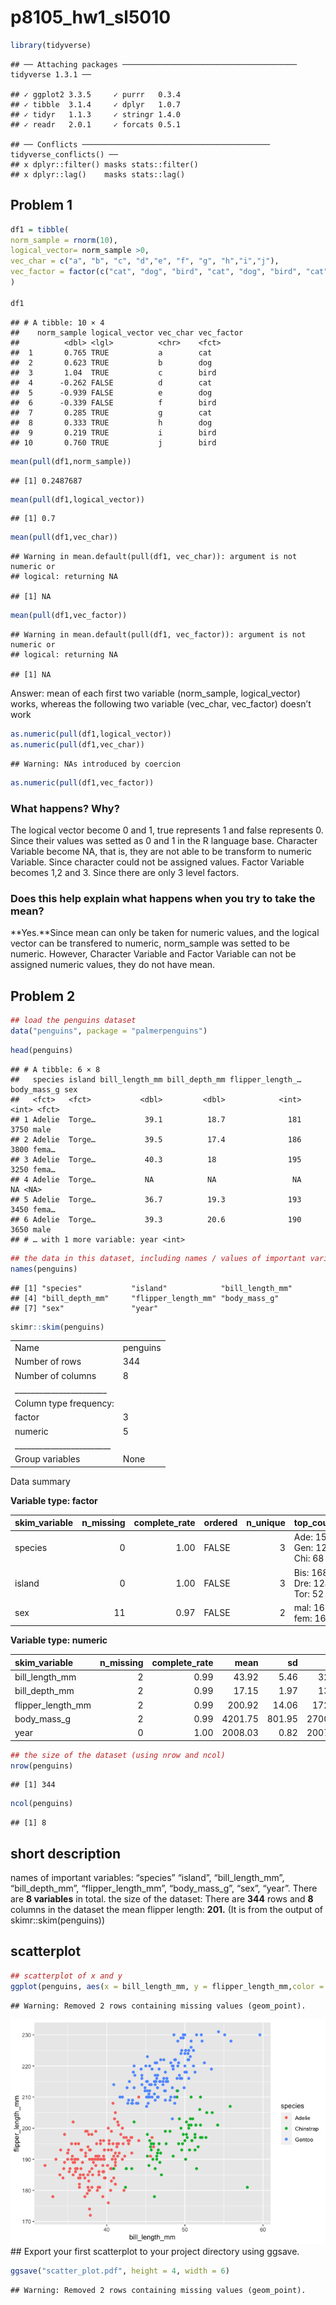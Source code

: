 p8105\_hw1\_sl5010
================

``` r
library(tidyverse)
```

    ## ── Attaching packages ─────────────────────────────────────── tidyverse 1.3.1 ──

    ## ✓ ggplot2 3.3.5     ✓ purrr   0.3.4
    ## ✓ tibble  3.1.4     ✓ dplyr   1.0.7
    ## ✓ tidyr   1.1.3     ✓ stringr 1.4.0
    ## ✓ readr   2.0.1     ✓ forcats 0.5.1

    ## ── Conflicts ────────────────────────────────────────── tidyverse_conflicts() ──
    ## x dplyr::filter() masks stats::filter()
    ## x dplyr::lag()    masks stats::lag()

## Problem 1

``` r
df1 = tibble(
norm_sample = rnorm(10),
logical_vector= norm_sample >0,
vec_char = c("a", "b", "c", "d","e", "f", "g", "h","i","j"),
vec_factor = factor(c("cat", "dog", "bird", "cat", "dog", "bird", "cat", "dog", "bird", "bird"))
)

df1
```

    ## # A tibble: 10 × 4
    ##    norm_sample logical_vector vec_char vec_factor
    ##          <dbl> <lgl>          <chr>    <fct>     
    ##  1       0.765 TRUE           a        cat       
    ##  2       0.623 TRUE           b        dog       
    ##  3       1.04  TRUE           c        bird      
    ##  4      -0.262 FALSE          d        cat       
    ##  5      -0.939 FALSE          e        dog       
    ##  6      -0.339 FALSE          f        bird      
    ##  7       0.285 TRUE           g        cat       
    ##  8       0.333 TRUE           h        dog       
    ##  9       0.219 TRUE           i        bird      
    ## 10       0.760 TRUE           j        bird

``` r
mean(pull(df1,norm_sample))
```

    ## [1] 0.2487687

``` r
mean(pull(df1,logical_vector))
```

    ## [1] 0.7

``` r
mean(pull(df1,vec_char))
```

    ## Warning in mean.default(pull(df1, vec_char)): argument is not numeric or
    ## logical: returning NA

    ## [1] NA

``` r
mean(pull(df1,vec_factor))
```

    ## Warning in mean.default(pull(df1, vec_factor)): argument is not numeric or
    ## logical: returning NA

    ## [1] NA

Answer: mean of each first two variable (norm\_sample, logical\_vector)
works, whereas the following two variable (vec\_char, vec\_factor)
doesn’t work

``` r
as.numeric(pull(df1,logical_vector))
as.numeric(pull(df1,vec_char))
```

    ## Warning: NAs introduced by coercion

``` r
as.numeric(pull(df1,vec_factor))
```

### What happens? Why?

The logical vector become 0 and 1, true represents 1 and false
represents 0. Since their values was setted as 0 and 1 in the R language
base. Character Variable become NA, that is, they are not able to be
transform to numeric Variable. Since character could not be assigned
values. Factor Variable becomes 1,2 and 3. Since there are only 3 level
factors.

### Does this help explain what happens when you try to take the mean?

**Yes.**Since mean can only be taken for numeric values, and the logical
vector can be transfered to numeric, norm\_sample was setted to be
numeric. However, Character Variable and Factor Variable can not be
assigned numeric values, they do not have mean.

## Problem 2

``` r
## load the penguins dataset
data("penguins", package = "palmerpenguins")
```

``` r
head(penguins)
```

    ## # A tibble: 6 × 8
    ##   species island bill_length_mm bill_depth_mm flipper_length_… body_mass_g sex  
    ##   <fct>   <fct>           <dbl>         <dbl>            <int>       <int> <fct>
    ## 1 Adelie  Torge…           39.1          18.7              181        3750 male 
    ## 2 Adelie  Torge…           39.5          17.4              186        3800 fema…
    ## 3 Adelie  Torge…           40.3          18                195        3250 fema…
    ## 4 Adelie  Torge…           NA            NA                 NA          NA <NA> 
    ## 5 Adelie  Torge…           36.7          19.3              193        3450 fema…
    ## 6 Adelie  Torge…           39.3          20.6              190        3650 male 
    ## # … with 1 more variable: year <int>

``` r
## the data in this dataset, including names / values of important variables
names(penguins)
```

    ## [1] "species"           "island"            "bill_length_mm"   
    ## [4] "bill_depth_mm"     "flipper_length_mm" "body_mass_g"      
    ## [7] "sex"               "year"

``` r
skimr::skim(penguins)
```

|                                                  |          |
|:-------------------------------------------------|:---------|
| Name                                             | penguins |
| Number of rows                                   | 344      |
| Number of columns                                | 8        |
| \_\_\_\_\_\_\_\_\_\_\_\_\_\_\_\_\_\_\_\_\_\_\_   |          |
| Column type frequency:                           |          |
| factor                                           | 3        |
| numeric                                          | 5        |
| \_\_\_\_\_\_\_\_\_\_\_\_\_\_\_\_\_\_\_\_\_\_\_\_ |          |
| Group variables                                  | None     |

Data summary

**Variable type: factor**

| skim\_variable | n\_missing | complete\_rate | ordered | n\_unique | top\_counts                 |
|:---------------|-----------:|---------------:|:--------|----------:|:----------------------------|
| species        |          0 |           1.00 | FALSE   |         3 | Ade: 152, Gen: 124, Chi: 68 |
| island         |          0 |           1.00 | FALSE   |         3 | Bis: 168, Dre: 124, Tor: 52 |
| sex            |         11 |           0.97 | FALSE   |         2 | mal: 168, fem: 165          |

**Variable type: numeric**

| skim\_variable      | n\_missing | complete\_rate |    mean |     sd |     p0 |     p25 |     p50 |    p75 |   p100 | hist  |
|:--------------------|-----------:|---------------:|--------:|-------:|-------:|--------:|--------:|-------:|-------:|:------|
| bill\_length\_mm    |          2 |           0.99 |   43.92 |   5.46 |   32.1 |   39.23 |   44.45 |   48.5 |   59.6 | ▃▇▇▆▁ |
| bill\_depth\_mm     |          2 |           0.99 |   17.15 |   1.97 |   13.1 |   15.60 |   17.30 |   18.7 |   21.5 | ▅▅▇▇▂ |
| flipper\_length\_mm |          2 |           0.99 |  200.92 |  14.06 |  172.0 |  190.00 |  197.00 |  213.0 |  231.0 | ▂▇▃▅▂ |
| body\_mass\_g       |          2 |           0.99 | 4201.75 | 801.95 | 2700.0 | 3550.00 | 4050.00 | 4750.0 | 6300.0 | ▃▇▆▃▂ |
| year                |          0 |           1.00 | 2008.03 |   0.82 | 2007.0 | 2007.00 | 2008.00 | 2009.0 | 2009.0 | ▇▁▇▁▇ |

``` r
## the size of the dataset (using nrow and ncol)
nrow(penguins)
```

    ## [1] 344

``` r
ncol(penguins)
```

    ## [1] 8

## short description

names of important variables: “species” “island”, “bill\_length\_mm”,
“bill\_depth\_mm”, “flipper\_length\_mm”, “body\_mass\_g”, “sex”,
“year”. There are **8 variables** in total. the size of the dataset:
There are **344** rows and **8** columns in the dataset the mean flipper
length: **201.** (It is from the output of skimr::skim(penguins))

## scatterplot

``` r
## scatterplot of x and y
ggplot(penguins, aes(x = bill_length_mm, y = flipper_length_mm,color = species)) + geom_point()
```

    ## Warning: Removed 2 rows containing missing values (geom_point).

![](p8150_hw1_sl5010_files/figure-gfm/unnamed-chunk-7-1.png)<!-- -->
\#\# Export your first scatterplot to your project directory using
ggsave.

``` r
ggsave("scatter_plot.pdf", height = 4, width = 6)
```

    ## Warning: Removed 2 rows containing missing values (geom_point).
